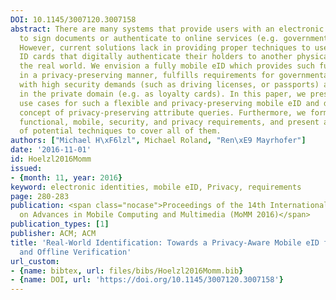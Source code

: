```yaml
---
DOI: 10.1145/3007120.3007158
abstract: There are many systems that provide users with an electronic identity (eID)
  to sign documents or authenticate to online services (e.g. governmental eIDs, OpenID).
  However, current solutions lack in providing proper techniques to use them as regular
  ID cards that digitally authenticate their holders to another physical person in
  the real world. We envision a fully mobile eID which provides such functionality
  in a privacy-preserving manner, fulfills requirements for governmental identities
  with high security demands (such as driving licenses, or passports) and can be used
  in the private domain (e.g. as loyalty cards). In this paper, we present potential
  use cases for such a flexible and privacy-preserving mobile eID and discuss the
  concept of privacy-preserving attribute queries. Furthermore, we formalize necessary
  functional, mobile, security, and privacy requirements, and present a brief overview
  of potential techniques to cover all of them.
authors: ["Michael H\xF6lzl", Michael Roland, "Ren\xE9 Mayrhofer"]
date: '2016-11-01'
id: Hoelzl2016Momm
issued:
- {month: 11, year: 2016}
keyword: electronic identities, mobile eID, Privacy, requirements
page: 280-283
publication: <span class="nocase">Proceedings of the 14th International Conference
  on Advances in Mobile Computing and Multimedia (MoMM 2016)</span>
publication_types: [1]
publisher: ACM; ACM
title: 'Real-World Identification: Towards a Privacy-Aware Mobile eID for Physical
  and Offline Verification'
url_custom:
- {name: bibtex, url: files/bibs/Hoelzl2016Momm.bib}
- {name: DOI, url: 'https://doi.org/10.1145/3007120.3007158'}
---
```

